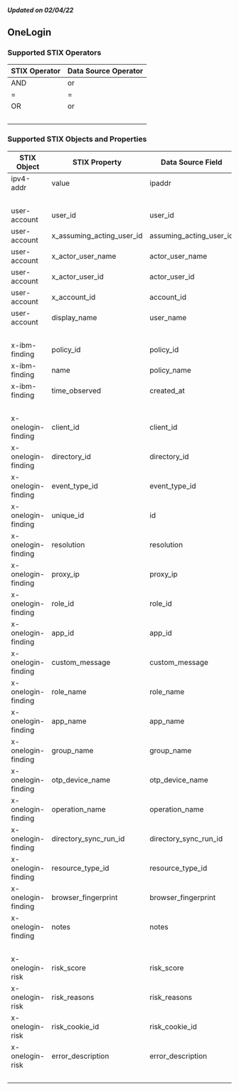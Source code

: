 ##### Updated on 02/04/22
## OneLogin
### Supported STIX Operators
| STIX Operator | Data Source Operator |
|--|--|
| AND | or |
| = | = |
| OR | or |
| <br> | |
### Supported STIX Objects and Properties
| STIX Object | STIX Property | Data Source Field |
|--|--|--|
| ipv4-addr | value | ipaddr |
| <br> | | |
| user-account | user_id | user_id |
| user-account | x_assuming_acting_user_id | assuming_acting_user_id |
| user-account | x_actor_user_name | actor_user_name |
| user-account | x_actor_user_id | actor_user_id |
| user-account | x_account_id | account_id |
| user-account | display_name | user_name |
| <br> | | |
| x-ibm-finding | policy_id | policy_id |
| x-ibm-finding | name | policy_name |
| x-ibm-finding | time_observed | created_at |
| <br> | | |
| x-onelogin-finding | client_id | client_id |
| x-onelogin-finding | directory_id | directory_id |
| x-onelogin-finding | event_type_id | event_type_id |
| x-onelogin-finding | unique_id | id |
| x-onelogin-finding | resolution | resolution |
| x-onelogin-finding | proxy_ip | proxy_ip |
| x-onelogin-finding | role_id | role_id |
| x-onelogin-finding | app_id | app_id |
| x-onelogin-finding | custom_message | custom_message |
| x-onelogin-finding | role_name | role_name |
| x-onelogin-finding | app_name | app_name |
| x-onelogin-finding | group_name | group_name |
| x-onelogin-finding | otp_device_name | otp_device_name |
| x-onelogin-finding | operation_name | operation_name |
| x-onelogin-finding | directory_sync_run_id | directory_sync_run_id |
| x-onelogin-finding | resource_type_id | resource_type_id |
| x-onelogin-finding | browser_fingerprint | browser_fingerprint |
| x-onelogin-finding | notes | notes |
| <br> | | |
| x-onelogin-risk | risk_score | risk_score |
| x-onelogin-risk | risk_reasons | risk_reasons |
| x-onelogin-risk | risk_cookie_id | risk_cookie_id |
| x-onelogin-risk | error_description | error_description |
| <br> | | |
